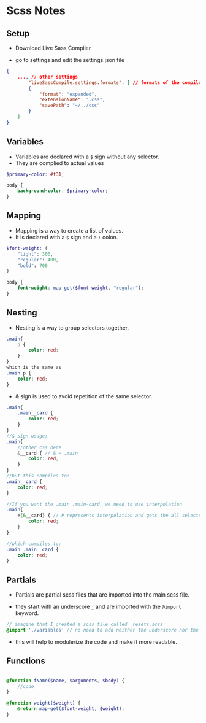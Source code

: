 # Scss Notes

## Setup

- Download Live Sass Compiler

- go to settings and edit the settings.json file

````json
{
    ..., // other settings
        "liveSassCompile.settings.formats": [ // formats of the compiled css files
        {
            "format": "expanded",
            "extensionName": ".css",
            "savePath": "~/../css"
        }
    ]
}
````

## Variables
- Variables are declared with a `$` sign without any selector.
- They are complied to actual values

````scss	
$primary-color: #f31;

body {
    background-color: $primary-color;
}
````

## Mapping

- Mapping is a way to create a list of values.
- It is declared with a `$` sign and a `:` colon.
````scss
$font-weight: (
    "light": 300,
    "regular": 400,
    "bold": 700
)

body {
    font-weight: map-get($font-weight, "regular");
}
````

## Nesting

- Nesting is a way to group selectors together.

````scss
.main{
    p {
        color: red;
    }
}
which is the same as
.main p {
    color: red;
}

````

- & sign is used to avoid repetition of the same selector.

````scss
.main{
    .main__card {
        color: red;
    }
}
//& sign usage:
.main{
    //other css here
    &__card { // & = .main
        color: red;
    }
}
//but this compiles to:
.main__card {
    color: red;
}

//If you want the .main .main-card, we need to use interpolation
.main{
    #{&__card} { // # represents interpolation and gets the all selectors before main__card
        color: red;
    }
}

//which compiles to:
.main .main__card {
    color: red;
}

````

## Partials

- Partials are partial scss files that are imported into the main scss file.

- they start with an underscore `_` and are imported with the `@import` keyword.

````scss
// imagine that I created a scss file called _resets.scss
@import './variables' // no need to add neither the underscore nor the extension
````
- this will help to modulerize the code and make it more readable.

## Functions

````scss 

@function fName($name, $arguments, $body) {
    //code
}

@function weight($weight) {
    @return map-get($font-weight, $weight);
}
````